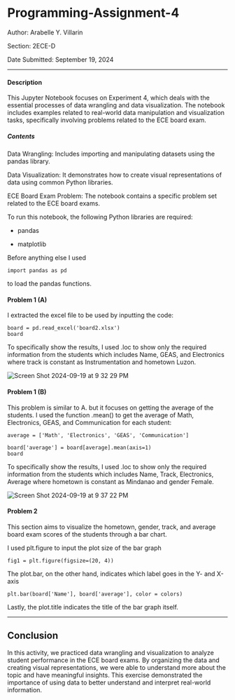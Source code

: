 # Programming-Assignment-4

Author: Arabelle Y. Villarin

Section: 2ECE-D

Date Submitted: September 19, 2024

------------------------------------------------------------------------------------------------------------------------------

#### Description

This Jupyter Notebook focuses on Experiment 4, which deals with the essential processes of data wrangling and data visualization. The notebook includes examples related to real-world data manipulation and visualization tasks, specifically involving problems related to the ECE board exam.

##### Contents

Data Wrangling: Includes importing and manipulating datasets using the pandas library.

Data Visualization: It demonstrates how to create visual representations of data using common Python libraries.

ECE Board Exam Problem: The notebook contains a specific problem set related to the ECE board exams.

To run this notebook, the following Python libraries are required:

- pandas

- matplotlib

Before anything else I used
````
import pandas as pd
````
to load the pandas functions.

#### Problem 1 (A)

I extracted the excel file to be used by inputting the code:
````
board = pd.read_excel('board2.xlsx')
board
````
To specifically show the results, I used .loc to show only the required information from the students which includes Name, GEAS, and Electronics where track is constant as Instrumentation and hometown Luzon.

![Screen Shot 2024-09-19 at 9 32 29 PM](https://github.com/user-attachments/assets/0650176e-ecc3-4b19-88dc-7296f82cd380)

#### Problem 1 (B)
This problem is similar to A. but it focuses on getting the average of the students. I used the function .mean() to get the average of Math, Electronics, GEAS, and Communication for each student:
````
average = ['Math', 'Electronics', 'GEAS', 'Communication']

board['average'] = board[average].mean(axis=1)
board
````

To specifically show the results, I used .loc to show only the required information from the students which includes Name, Track, Electronics, Average where hometown is constant as Mindanao and gender Female.

![Screen Shot 2024-09-19 at 9 37 22 PM](https://github.com/user-attachments/assets/72e1197c-be56-4171-975d-5d905c99a030)

#### Problem 2

This section aims to visualize the hometown, gender, track, and average board exam scores of the students through a bar chart.

I used plt.figure to input the plot size of the bar graph

````
fig1 = plt.figure(figsize=(20, 4))
````

The plot.bar, on the other hand, indicates which label goes in the Y- and X-axis
````
plt.bar(board['Name'], board['average'], color = colors)
````

Lastly, the plot.title indicates the title of the bar graph itself.

-------------------------------------------------------------------------------------------------------------------------------

## Conclusion

In this activity, we practiced data wrangling and visualization to analyze student performance in the ECE board exams. By organizing the data and creating visual representations, we were able to understand more about the topic and have meaningful insights. This exercise demonstrated the importance of using data to better understand and interpret real-world information.















